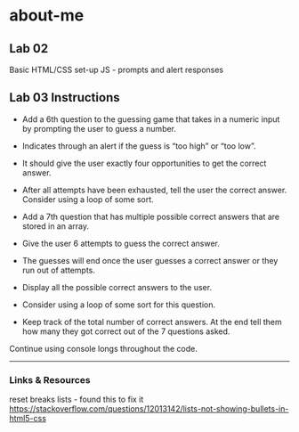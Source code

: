 # about-me

## Lab 02 

Basic HTML/CSS set-up
JS - prompts and alert responses

## Lab 03 Instructions

<!-- - Create a “Top Ten” at the bottom of your HTML page as an ordered list in HTML. 
- Convert your work experience and education summary into an unordered list using HTML -->

- Add a 6th question to the guessing game that takes in a numeric input by prompting the user to guess a number.
- Indicates through an alert if the guess is “too high” or “too low”.
- It should give the user exactly four opportunities to get the correct answer.
- After all attempts have been exhausted, tell the user the correct answer. Consider using a loop of some sort.





- Add a 7th question that has multiple possible correct answers that are stored in an array.
- Give the user 6 attempts to guess the correct answer.
- The guesses will end once the user guesses a correct answer or they run out of attempts.
- Display all the possible correct answers to the user.
- Consider using a loop of some sort for this question.

- Keep track of the total number of correct answers. At the end tell them how many they got correct out of the 7 questions asked.

Continue using console longs throughout the code. 







---

### Links & Resources

reset breaks lists - found this to fix it 
https://stackoverflow.com/questions/12013142/lists-not-showing-bullets-in-html5-css
